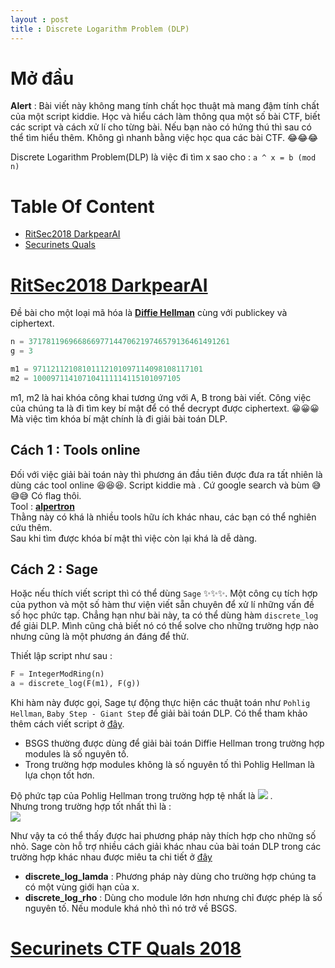 ```yaml
---
layout : post 
title : Discrete Logarithm Problem (DLP)  
--- 
```


# Mở đầu  
**Alert** : Bài viết này không mang tính chất học thuật mà mang đậm tính chất của một script kiddie. Học và hiểu cách làm thông qua một số bài CTF, biết các script và cách xử lí cho từng bài. Nếu bạn nào có hứng thú thì sau có thể tìm hiểu thêm. Không gì nhanh bằng việc học qua các bài CTF. 😂😂😂  
  
Discrete Logarithm Problem(DLP) là việc đi tìm x sao cho : ```a ^ x = b (mod n)```  

# Table Of Content  
 - [RitSec2018 DarkpearAI](#wu1) 
 - [Securinets Quals](#wu2)  
<a name="wu1">
</a>

# [RitSec2018 DarkpearAI](https://github.com/aadityapurani/My-CTF-Solutions/tree/master/ritsec-2018/DarkpearAI)  

Đề bài cho một loại mã hóa là [**Diffie Hellman**](https://vi.wikipedia.org/wiki/Trao_%C4%91%E1%BB%95i_kh%C3%B3a_Diffie-Hellman) cùng với publickey và ciphertext.  

```python
n = 371781196966866977144706219746579136461491261
g = 3

m1 = 97112112108101112101097114098108117101
m2 = 100097114107104111114115101097105
``` 
m1, m2 là hai khóa công khai tương ứng với A, B trong bài viết. Công việc của chúng ta là đi tìm key bí mật để có thể decrypt được ciphertext. 😀😀😀 Mà việc tìm khóa bí mật chính là đi giải bài toán DLP.   

## Cách 1 : Tools online  
Đối với việc giải bài toán này thì phương án đầu tiên được đưa ra tất nhiên là dùng các tool online 😆😆😆. Script kiddie mà . Cứ google search và bùm 😅😅😅 Có flag thôi.  
Tool : [**alpertron**](https://www.alpertron.com.ar/DILOG.HTM)  
Thằng này có khá là nhiều tools hữu ích khác nhau, các bạn có thể nghiên cứu thêm.  
Sau khi tìm được khóa bí mật thì việc còn lại khá là dễ dàng.  


## Cách 2 : Sage  

Hoặc nếu thích viết script thì có thể dùng ```Sage``` ✨✨✨. Một công cụ tích hợp của python và một số hàm thư viện viết sẵn chuyên để xử lí những vấn đề số học phức tạp. Chẳng hạn như bài này, ta có thể dùng hàm ```discrete_log``` để giải DLP. Mình cũng chả biết nó có thể solve cho những trường hợp nào nhưng cũng là một phương án đáng để thử.  

Thiết lập script như sau :  

```python 
F = IntegerModRing(n)             
a = discrete_log(F(m1), F(g))
```

Khi hàm này được gọi, Sage tự động thực hiện các thuật toán như ```Pohlig Hellman```, ```Baby Step - Giant Step``` để giải bài toán DLP. Có thể tham khảo thêm cách viết script ở [đây](http://sage.math.canterbury.ac.nz/home/pub/337/).  
 - BSGS thường được dùng để giải bài toán Diffie Hellman trong trường hợp modules là số nguyên tố.  
 - Trong trường hợp modules không là số nguyên tố thì Pohlig Hellman là lựa chọn tốt hơn.  

Độ phức tạp của Pohlig Hellman trong trường hợp tệ nhất là  ![](https://latex.codecogs.com/gif.latex?O(\sqrt{n})) .   
Nhưng trong trường hợp tốt nhất thì là :  
              ![](https://wikimedia.org/api/rest_v1/media/math/render/svg/1659cc7510a39c976a64afaafe64f953214e1e7a)  

Như vậy ta có thể thấy được hai phương pháp này thích hợp cho những số nhỏ. Sage còn hỗ trợ nhiều cách giải khác nhau của bài toán DLP trong các trường hợp khác nhau được miêu ta chi tiết ở [đây](http://doc.sagemath.org/html/en/reference/groups/sage/groups/generic.html)  
 - **discrete_log_lamda** : Phương pháp này dùng cho trường hợp chúng ta có một vùng giới hạn của x.  
 - **discrete_log_rho** : Dùng cho module lớn hơn nhưng chỉ được phép là số nguyên tố. Nếu module khá nhỏ thì nó trở về BSGS.  


<a name="wu2"></a>
# [Securinets CTF Quals 2018](https://github.com/p4-team/ctf/tree/master/2018-03-24-securinets/crypto_quality)  





